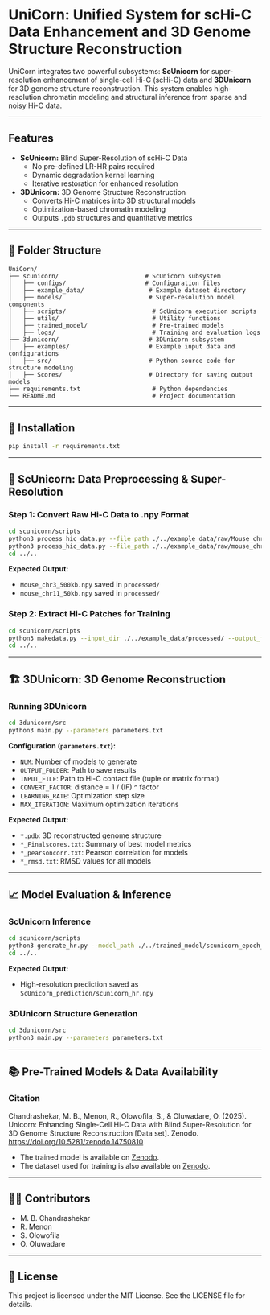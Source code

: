 # UniCorn: Unified System for scHi-C Data Enhancement and 3D Genome Structure Reconstruction

UniCorn integrates two powerful subsystems: **ScUnicorn** for super-resolution enhancement of single-cell Hi-C (scHi-C) data and **3DUnicorn** for 3D genome structure reconstruction. This system enables high-resolution chromatin modeling and structural inference from sparse and noisy Hi-C data.

---

## Features
- **ScUnicorn:** Blind Super-Resolution of scHi-C Data
  - No pre-defined LR-HR pairs required
  - Dynamic degradation kernel learning
  - Iterative restoration for enhanced resolution
- **3DUnicorn:** 3D Genome Structure Reconstruction
  - Converts Hi-C matrices into 3D structural models
  - Optimization-based chromatin modeling
  - Outputs `.pdb` structures and quantitative metrics

---

## 📂 Folder Structure
```
UniCorn/
├── scunicorn/                        # ScUnicorn subsystem
│   ├── configs/                      # Configuration files
│   ├── example_data/                  # Example dataset directory
│   ├── models/                        # Super-resolution model components
│   ├── scripts/                        # ScUnicorn execution scripts
│   ├── utils/                          # Utility functions
│   ├── trained_model/                  # Pre-trained models
│   ├── logs/                           # Training and evaluation logs
├── 3dunicorn/                         # 3DUnicorn subsystem
│   ├── examples/                      # Example input data and configurations
│   ├── src/                           # Python source code for structure modeling
│   ├── Scores/                        # Directory for saving output models
├── requirements.txt                    # Python dependencies
└── README.md                           # Project documentation
```

---

## 🚀 Installation
```bash
pip install -r requirements.txt
```

---

## 🔬 ScUnicorn: Data Preprocessing & Super-Resolution
### **Step 1: Convert Raw Hi-C Data to .npy Format**
```bash
cd scunicorn/scripts
python3 process_hic_data.py --file_path ./../example_data/raw/Mouse_chr3_500kb.txt --output_path ./../example_data/processed/Mouse_chr3_500kb.npy
python3 process_hic_data.py --file_path ./../example_data/raw/mouse_chr11_50kb.png --output_path ./../example_data/processed/mouse_chr11_50kb.npy
cd ../..
```
**Expected Output:**
- `Mouse_chr3_500kb.npy` saved in `processed/`
- `mouse_chr11_50kb.npy` saved in `processed/`

### **Step 2: Extract Hi-C Patches for Training**
```bash
cd scunicorn/scripts
python3 makedata.py --input_dir ./../example_data/processed/ --output_folder ./../example_data/processed_patches/ --sub_mat_n 64 --chromosomes chr3 chr11
cd ../..
```

---

## 🏗 3DUnicorn: 3D Genome Reconstruction
### **Running 3DUnicorn**
```bash
cd 3dunicorn/src
python3 main.py --parameters parameters.txt
```

**Configuration (`parameters.txt`):**
- `NUM`: Number of models to generate
- `OUTPUT_FOLDER`: Path to save results
- `INPUT_FILE`: Path to Hi-C contact file (tuple or matrix format)
- `CONVERT_FACTOR`: distance = 1 / (IF) ^ factor
- `LEARNING_RATE`: Optimization step size
- `MAX_ITERATION`: Maximum optimization iterations

**Expected Output:**
- `*.pdb`: 3D reconstructed genome structure
- `*_Finalscores.txt`: Summary of best model metrics
- `*_pearsoncorr.txt`: Pearson correlation for models
- `*_rmsd.txt`: RMSD values for all models

---

## 📈 Model Evaluation & Inference
### **ScUnicorn Inference**
```bash
cd scunicorn/scripts
python3 generate_hr.py --model_path ./../trained_model/scunicorn_epoch_10.npz --data_path ./../example_data/processed_patches/input_patches/data_chr3_64.npy --output_path ./../ScUnicorn_prediction/scunicorn_hr.npy
cd ../..
```
**Expected Output:**
- High-resolution prediction saved as `ScUnicorn_prediction/scunicorn_hr.npy`

### **3DUnicorn Structure Generation**
```bash
cd 3dunicorn/src
python3 main.py --parameters parameters.txt
```

---

## 📚 Pre-Trained Models & Data Availability
### Citation
Chandrashekar, M. B., Menon, R., Olowofila, S., & Oluwadare, O. (2025). Unicorn: Enhancing Single-Cell Hi-C Data with Blind Super-Resolution for 3D Genome Structure Reconstruction [Data set]. Zenodo. https://doi.org/10.5281/zenodo.14750810

- The trained model is available on [Zenodo](https://zenodo.org/record/14750810).
- The dataset used for training is also available on [Zenodo](https://zenodo.org/record/14750810).

---

## 👨‍💻 Contributors
- M. B. Chandrashekar
- R. Menon
- S. Olowofila
- O. Oluwadare

---

## 📜 License
This project is licensed under the MIT License. See the LICENSE file for details.